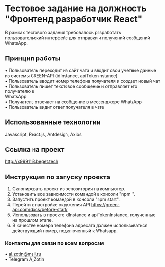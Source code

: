 # Тестовое задание на должность "Фронтенд разработчик React"

В рамках тестового задания требовалось разработать пользовательский интерфейс для
отправки и получений сообщений WhatsApp.

## Принцип работы

• Пользователь переходит на сайт чата и вводит свои учетные данные из
системы GREEN-API (idInstance, apiTokenInstance)\
• Пользователь вводит номер телефона получателя и создает новый чат\
• Пользователь пишет текстовое сообщение и отправляет его получателю в\
WhatsApp\
• Получатель отвечает на сообщение в мессенджере WhatsApp\
• Пользователь видит ответ получателя в чате

## Использованные технологии

Javascript, React.js, Antdesign, Axios

## Ссылка на проект

http://x99911i3.beget.tech

## Инструкция по запуску проекта

1. Склонировать проект из репозитория на компьютер.
2. Установить все зависимости командой в консоли "npm i".
3. Запустить проект командой в консоли "npm start".
4. Перейти к настройке окружения API https://green-api.com/docs/before-start/
5. Использовать в проекте idInstance и apiTokenInstance, полученные на прошлом этапе.
6. В качестве номера телефона адресата должен использоваться действующий номер, подключенный к Whatsapp.

### Контакты для связи по всем вопросам

• al.zotin@mail.ru\
• Telegram A_Zotin
